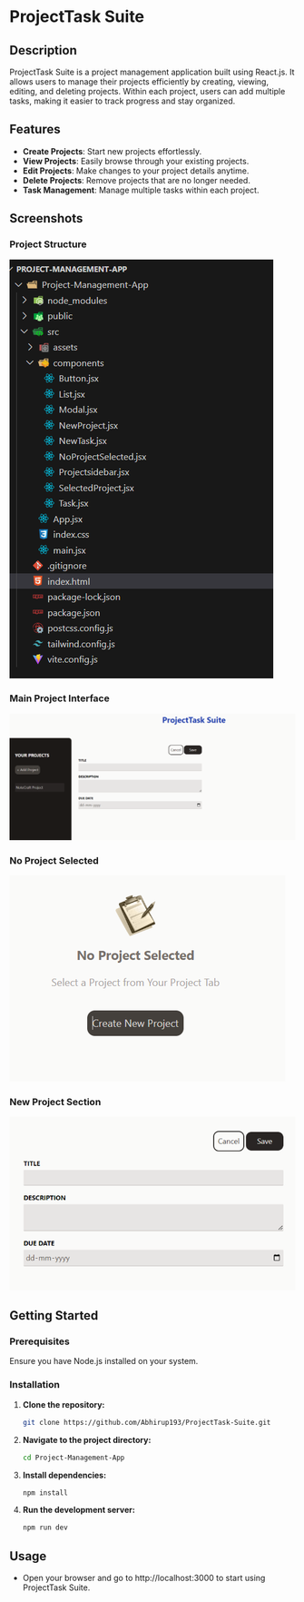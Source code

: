 # **ProjectTask Suite**

## **Description**
ProjectTask Suite is a project management application built using React.js. It allows users to manage their projects efficiently by creating, viewing, editing, and deleting projects. Within each project, users can add multiple tasks, making it easier to track progress and stay organized.

## **Features**
- **Create Projects**: Start new projects effortlessly.
- **View Projects**: Easily browse through your existing projects.
- **Edit Projects**: Make changes to your project details anytime.
- **Delete Projects**: Remove projects that are no longer needed.
- **Task Management**: Manage multiple tasks within each project.

## **Screenshots**

### **Project Structure**
![Component Tree](./screenshots/componenttree.png)

### **Main Project Interface**
![Main Project](./screenshots/mainproject.png)

### **No Project Selected**
![No Project](./screenshots/NoProject.png)

### **New Project Section**
![New Project](./screenshots/NewProjectSection.png)

## **Getting Started**

### **Prerequisites**
Ensure you have Node.js installed on your system.

### **Installation**

1. **Clone the repository:**
   ```bash
   git clone https://github.com/Abhirup193/ProjectTask-Suite.git
2. **Navigate to the project directory:**
   ```bash
   cd Project-Management-App
3. **Install dependencies:**
   ```bash
   npm install
4. **Run the development server:**
   ```bash
   npm run dev
## **Usage**
- Open your browser and go to http://localhost:3000 to start using ProjectTask Suite.
